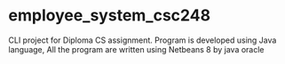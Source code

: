 # employee_system_csc248
CLI project for Diploma CS assignment. Program is developed using Java language, All the program are written using Netbeans 8 by java oracle
